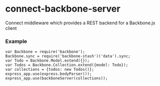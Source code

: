 # connect-backbone-server
Connect middleware which provides a REST backend for a Backbone.js client

### Example
    var Backbone = require('backbone');
    Backbone.sync = require('backbone-stash')('data').sync;
    var Todo = Backbone.Model.extend({});
    var Todos = Backbone.Collection.extend({model: Todo});
    var collections = {todos: new Todos()};
    express_app.use(express.bodyParser());
    express_app.use(backboneServer(collections));
